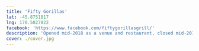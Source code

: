 ```yaml
---
title: 'Fifty Gorillas'
lat: -45.8751817
lng: 170.5027822
facebook: 'https://www.facebook.com/fiftygorillasgrill/'
description: 'Opened mid-2018 as a venue and restaurant, closed mid-2019. Previously at this location was a really gross nightclub called Brimstone.'
cover: ./cover.jpg
---
```


